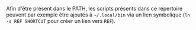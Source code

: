 Afin d'être présent dans le PATH, les scripts présents dans ce
répertoire peuvent par exemple être ajoutés à `~/.local/bin` via un
lien symbolique (`ln -s REF SHORTCUT` pour créer un lien vers `REF`).
